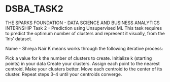 # DSBA_TASK2
THE SPARKS FOUNDATION - DATA SCIENCE AND BUSINESS ANALYTICS INTERNSHIP
Task 2 - Prediction using Unsupervised ML
This task requires to predict the optimum number of clusters and represent it visually, from the ‘Iris’ dataset.

Name - Shreya Nair
K means works through the following iterative process:

Pick a value for k the number of clusters to create.
Initialize k (starting points) in your data
Create your clusters. Assign each point to the nearest centroid.
Make your clusters better. Move each centroid to the center of its cluster.
Repeat steps 3–4 until your centroids converge.
